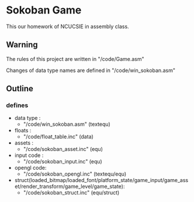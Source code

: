 # Sokoban Game

This our homework of NCUCSIE in assembly class.

## Warning

The rules of this project are written in "/code/Game.asm"

Changes of data type names are defined in "/code/win_sokoban.asm"

## Outline

<!-- "/code/Game.asm"
"/code/sokoban.asm"(include sokoban_input.inc, sokoban_asset.inc, sokoban_struct.inc):

```asm
GetBitmapHandle(Assets: ptr game_asset, BitmapId: u32);
GetGlyphHandle(Assets: ptr game_asset, FontId: u32, Codepoint: u32);
GetBitmapInfo(Assets: ptr game_asset, BitmapId: u32, Result: ptr ptr loaded_bitmap);
GetFontInfo(Assets: ptr game_asset, FontId: u32, Result: ptr ptr loaded_font);
GetGlyphInfo(Assets: ptr game_asset, FontId: u32, Codepoint: u32, Result: ptr ptr loaded_bitmap);
LoadBitmap(Platform: ptr platform_state, Assets: ptr game_asset, BitmapId: u32, Path: ptr char);
LoadFont(Platform: ptr platform_state, Assets: ptr game_asset, FontId: u32, Path: ptr char, FaceName: ptr char);
IsDown(Input: ptr game_input, ButtonIndex: u32);
WasDown(Input: ptr game_input, ButtonIndex: u32);
IsPressed(Input: ptr game_input, ButtonIndex: u32);
WasPressed(Input: ptr game_input, ButtonIndex: u32);

SafeRatio1 macro A, B

DrawBitmap(Transform: ptr render_transform, Assets: ptr game_asset, BitmapId: u32, MinX: f32, MinY: f32, MaxX: f32, MaxY: f32, R: f32, G: f32, B: f32, A: f32);
DrawString(Transform: ptr render_transform, Assets: ptr game_asset, String: ptr char, FontId: u32, X: f32, Y: f32, Height: f32, AlignX: u32, AlignY: u32, R: f32, G: f32, B: f32, A: f32);
StartTransformByHeight(Transform: ptr render_transform, DisplayHeight: f32, WindowWidth: s32, WindowHeight: s32);
FreeLevel(Platform: ptr platform_state, Level: ptr game_level);
SaveLevel(GameState: ptr game_state, Platform: ptr platform_state, Path: ptr char);
LoadLevel(GameState: ptr game_state, Platform: ptr platform_state, Path: ptr char);
SetCameraP(Transform: ptr render_transform, X: f32, Y: f32);
AddCameraP(Transform: ptr render_transform, X: f32, Y: f32);
TransformMouse(Input: ptr game_input, Transform: ptr render_transform, WindowWidth: s32, WindowHeight: s32);
GameInit(GameState: ptr game_state, Platform: ptr platform_state);
GameUpdate(GameState: ptr game_state, GameInput: ptr game_input, WindowWidth: s32, WindowHeight: s32);
GameRender(GameState: ptr game_state, WindowWidth: s32, WindowHeight: s32);
``` -->

<!--others are too much..., let me suck for a while-->
### defines

- data type  :
  - "/code/win_sokoban.asm"    (textequ)
- floats     :
  - "/code/float_table.inc"    (data)
- assets     :
  - "/code/sokoban_asset.inc"  (equ)
- input code :
  - "/code/sokoban_input.inc"  (equ)
- opengl code:
  - "/code/sokoban_opengl.inc" (textequ/equ)
- struct(loaded_bitmap/loaded_font/platform_state/game_input/game_asset/render_transform/game_level/game_state):
  - "/code/sokoban_struct.inc" (equ/struct)


<!-- ### procedures

"code/sokoban_opengl.asm":

```asm
OpenglInit();
OpenglAllocateTexture(_Width: s32, _Height: s32, Buffer: ptr u32, Result: ptr u32);
OpenglQuad(MinX: f32, MinY: f32, MaxX: f32, MaxY: f32, R: f32, G: f32, B: f32, A: f32);
OpenglTexturedQuad(MinX: f32, MinY: f32, MaxX: f32, MaxY: f32, R: f32, G: f32, B: f32, A: f32, TextureHandle: u32);
``` -->
